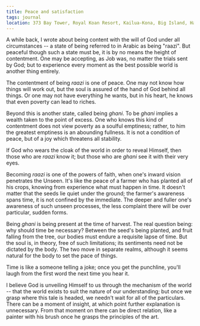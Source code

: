 ```yaml
---
title: Peace and satisfaction
tags: journal
location: 373 Bay Tower, Royal Koan Resort, Kailua-Kona, Big Island, Hawai'i
---
```


A while back, I wrote about being content with the will of God under all
circumstances -- a state of being referred to in Arabic as being
"raazi".  But peaceful though such a state must be, it is by no means
the height of contentment.  One may be accepting, as Job was, no matter
the trials sent by God; but to experience every moment as the best
possible world is another thing entirely.

The contentment of being *raazi* is one of peace.  One may not know how
things will work out, but the soul is assured of the hand of God behind
all things.  Or one may not have everything he wants, but in his heart,
he knows that even poverty can lead to riches.

Beyond this is another state, called being *ghani*.  To be *ghani* implies a
wealth taken to the point of excess.  One who knows this kind of
contentment does not view poverty as a soulful emptiness; rather, to him
the greatest emptiness is an abounding fullness.  It is not a condition
of peace, but of a joy which threatens all stability.

If God who wears the cloak of the world in order to reveal Himself, then
those who are *raazi* know it; but those who are *ghani* see it with their
very eyes.

Becoming *raazi* is one of the powers of faith, when one's inward vision
penetrates the Unseen.  It's like the peace of a farmer who has planted
all of his crops, knowing from experience what must happen in time.  It
doesn't matter that the seeds lie quiet under the ground; the farmer's
awareness spans time, it is not confined by the immediate.  The deeper
and fuller one's awareness of such unseen processes, the less complaint
there will be over particular, sudden forms.

Being *ghani* is being present at the time of harvest.  The real question
being: why should time be necessary?  Between the seed's being planted,
and fruit falling from the tree, our bodies must endure a requisite
lapse of time.  But the soul is, in theory, free of such limitations;
its sentiments need not be dictated by the body.  The two move in
separate realms, although it seems natural for the body to set the pace
of things.

Time is like a someone telling a joke; once you get the punchline,
you'll laugh from the first word the next time you hear it.

I believe God is unveiling Himself to us through the mechanism of the
world -- that the world exists to suit the nature of our understanding;
but once we grasp where this tale is headed, we needn't wait for all of
the particulars.  There can be a moment of insight, at which point
further explanation is unnecessary.  From that moment on there can be
direct relation, like a painter with his brush once he grasps the
principles of the art.


